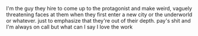 I'm the guy they hire to come up to the protagonist and make weird, vaguely
threatening faces at them when they first enter a new city or the underworld or
whatever. just to emphasize that they're out of their depth. pay's shit and I'm
always on call but what can I say I love the work
